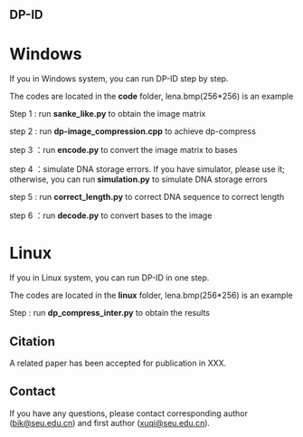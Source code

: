 ## DP-ID 
# Windows
If you in Windows system, you can run DP-ID step by step.

The codes are located in the **code** folder, lena.bmp(256*256) is an example

Step 1 : run **sanke_like.py** to obtain the image matrix
 
step 2 : run **dp-image_compression.cpp** to achieve dp-compress

step 3 ：run **encode.py** to convert the image matrix to bases

step 4 ：simulate DNA storage errors. If you have simulator, please use it; otherwise, you can run **simulation.py** to simulate DNA storage errors

step 5 : run **correct_length.py** to correct DNA sequence to correct length

step 6 ：run **decode.py** to convert bases to the image
# Linux
If you in Linux system, you can run DP-ID in one step.

The codes are located in the **linux** folder, lena.bmp(256*256) is an example

Step : run **dp_compress_inter.py** to obtain the results

## Citation
A related paper has been accepted for publication in XXX.

## Contact
If you have any questions, please contact corresponding author (bik@seu.edu.cn) and first author (xuqi@seu.edu.cn).
